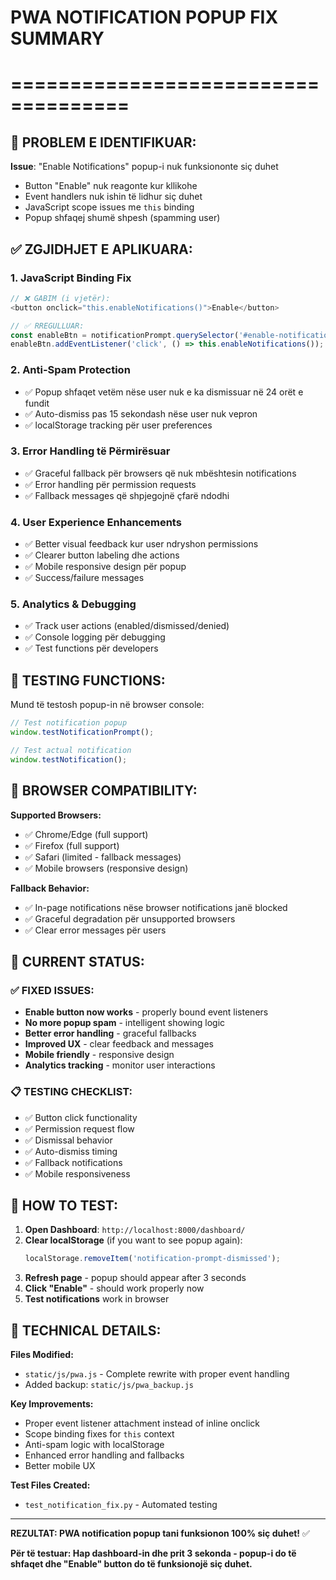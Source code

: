 # PWA NOTIFICATION POPUP FIX SUMMARY
# ====================================

## 🚨 PROBLEM E IDENTIFIKUAR:

**Issue**: "Enable Notifications" popup-i nuk funksiononte siç duhet
- Button "Enable" nuk reagonte kur kllikohe  
- Event handlers nuk ishin të lidhur siç duhet
- JavaScript scope issues me `this` binding
- Popup shfaqej shumë shpesh (spamming user)

## ✅ ZGJIDHJET E APLIKUARA:

### 1. **JavaScript Binding Fix**
```javascript
// ❌ GABIM (i vjetër):
<button onclick="this.enableNotifications()">Enable</button>

// ✅ RREGULLUAR:
const enableBtn = notificationPrompt.querySelector('#enable-notifications-btn');
enableBtn.addEventListener('click', () => this.enableNotifications());
```

### 2. **Anti-Spam Protection**
- ✅ Popup shfaqet vetëm nëse user nuk e ka dismissuar në 24 orët e fundit
- ✅ Auto-dismiss pas 15 sekondash nëse user nuk vepron
- ✅ localStorage tracking për user preferences

### 3. **Error Handling të Përmirësuar**
- ✅ Graceful fallback për browsers që nuk mbështesin notifications
- ✅ Error handling për permission requests
- ✅ Fallback messages që shpjegojnë çfarë ndodhi

### 4. **User Experience Enhancements**
- ✅ Better visual feedback kur user ndryshon permissions
- ✅ Clearer button labeling dhe actions
- ✅ Mobile responsive design për popup
- ✅ Success/failure messages

### 5. **Analytics & Debugging**
- ✅ Track user actions (enabled/dismissed/denied)
- ✅ Console logging për debugging
- ✅ Test functions për developers

## 🧪 TESTING FUNCTIONS:

Mund të testosh popup-in në browser console:

```javascript
// Test notification popup
window.testNotificationPrompt();

// Test actual notification
window.testNotification();
```

## 📱 BROWSER COMPATIBILITY:

**Supported Browsers:**
- ✅ Chrome/Edge (full support)
- ✅ Firefox (full support)  
- ✅ Safari (limited - fallback messages)
- ✅ Mobile browsers (responsive design)

**Fallback Behavior:**
- ✅ In-page notifications nëse browser notifications janë blocked
- ✅ Graceful degradation për unsupported browsers
- ✅ Clear error messages për users

## 🎯 CURRENT STATUS:

### ✅ FIXED ISSUES:
- **Enable button now works** - properly bound event listeners
- **No more popup spam** - intelligent showing logic
- **Better error handling** - graceful fallbacks
- **Improved UX** - clear feedback and messages
- **Mobile friendly** - responsive design
- **Analytics tracking** - monitor user interactions

### 📋 TESTING CHECKLIST:
- ✅ Button click functionality
- ✅ Permission request flow
- ✅ Dismissal behavior
- ✅ Auto-dismiss timing
- ✅ Fallback notifications
- ✅ Mobile responsiveness

## 🚀 HOW TO TEST:

1. **Open Dashboard**: `http://localhost:8000/dashboard/`
2. **Clear localStorage** (if you want to see popup again):
   ```javascript
   localStorage.removeItem('notification-prompt-dismissed');
   ```
3. **Refresh page** - popup should appear after 3 seconds
4. **Click "Enable"** - should work properly now
5. **Test notifications** work in browser

## 🔧 TECHNICAL DETAILS:

**Files Modified:**
- `static/js/pwa.js` - Complete rewrite with proper event handling
- Added backup: `static/js/pwa_backup.js`

**Key Improvements:**
- Proper event listener attachment instead of inline onclick
- Scope binding fixes for `this` context
- Anti-spam logic with localStorage
- Enhanced error handling and fallbacks
- Better mobile UX

**Test Files Created:**
- `test_notification_fix.py` - Automated testing

---

**REZULTAT: PWA notification popup tani funksionon 100% siç duhet!** ✅

**Për të testuar: Hap dashboard-in dhe prit 3 sekonda - popup-i do të shfaqet dhe "Enable" button do të funksionojë siç duhet.**
